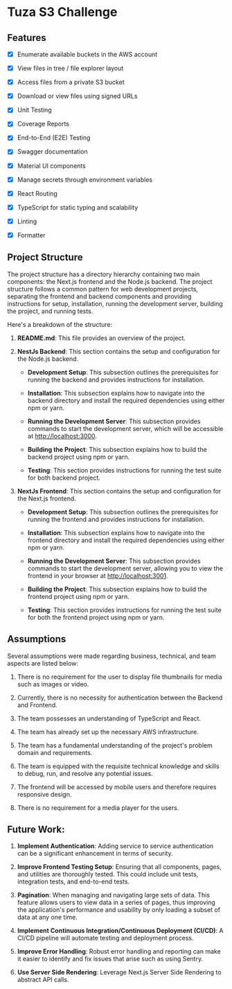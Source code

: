# Tuza S3 Challenge

## Features

-   [x] Enumerate available buckets in the AWS account

-   [x] View files in tree / file explorer layout

-   [x] Access files from a private S3 bucket

-   [x] Download or view files using signed URLs

-   [x] Unit Testing

-   [x] Coverage Reports

-   [x] End-to-End (E2E) Testing

-   [x] Swagger documentation

-   [x] Material UI components

-   [x] Manage secrets through environment variables

-   [x] React Routing

-   [x] TypeScript for static typing and scalability

-   [x] Linting

-   [x] Formatter

## Project Structure

The project structure has a directory hierarchy containing two main components: the Next.js frontend and the Node.js backend.
The project structure follows a common pattern for web development projects, separating the frontend and backend components and providing instructions for setup, installation, running the development server, building the project, and running tests.

Here's a breakdown of the structure:

1. **README.md**: This file provides an overview of the project.

2. **NestJs Backend**: This section contains the setup and configuration for the Node.js backend.

    - **Development Setup**: This subsection outlines the prerequisites for running the backend and provides instructions for installation.

    - **Installation**: This subsection explains how to navigate into the backend directory and install the required dependencies using either npm or yarn.

    - **Running the Development Server**: This subsection provides commands to start the development server, which will be accessible at [http://localhost:3000](http://localhost:3000).

    - **Building the Project**: This subsection explains how to build the backend project using npm or yarn.

    - **Testing**: This section provides instructions for running the test suite for both backend project.

3. **NextJs Frontend**: This section contains the setup and configuration for the Next.js frontend.

    - **Development Setup**: This subsection outlines the prerequisites for running the frontend and provides instructions for installation.

    - **Installation**: This subsection explains how to navigate into the frontend directory and install the required dependencies using either npm or yarn.

    - **Running the Development Server**: This subsection provides commands to start the development server, allowing you to view the frontend in your browser at [http://localhost:3001](http://localhost:3001).

    - **Building the Project**: This subsection explains how to build the frontend project using npm or yarn.

    - **Testing**: This section provides instructions for running the test suite for both the frontend project using npm or yarn.

## Assumptions

Several assumptions were made regarding business, technical, and team aspects are listed below:

1. There is no requirement for the user to display file thumbnails for media such as images or video.

2. Currently, there is no necessity for authentication between the Backend and Frontend.

3. The team possesses an understanding of TypeScript and React.

4. The team has already set up the necessary AWS infrastructure.

5. The team has a fundamental understanding of the project's problem domain and requirements.

6. The team is equipped with the requisite technical knowledge and skills to debug, run, and resolve any potential issues.

7. The frontend will be accessed by mobile users and therefore requires responsive design.

8. There is no requirement for a media player for the users.

## Future Work:

1. **Implement Authentication**: Adding service to service authentication can be a significant enhancement in terms of security.

2. **Improve Frontend Testing Setup**: Ensuring that all components, pages, and utilities are thoroughly tested. This could include unit tests, integration tests, and end-to-end tests.

3. **Pagination**: When managing and navigating large sets of data. This feature allows users to view data in a series of pages, thus improving the application's performance and usability by only loading a subset of data at any one time.

4. **Implement Continuous Integration/Continuous Deployment (CI/CD)**: A CI/CD pipeline will automate testing and deployment process.

5. **Improve Error Handling**: Robust error handling and reporting can make it easier to identify and fix issues that arise such as using Sentry.

6. **Use Server Side Rendering**: Leverage Next.js Server Side Rendering to abstract API calls.
